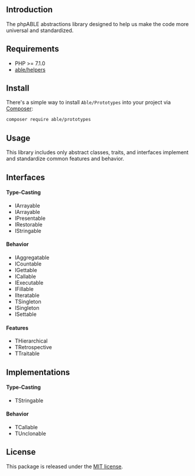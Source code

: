 ## Introduction
The phpABLE abstractions library designed to help us make the code more universal and standardized. 

## Requirements
* PHP >= 7.1.0
* [able/helpers](https://github.com/phpable/helpers)

## Install
There's a simple way to install ```Able/Prototypes``` into your project via [Composer](http://getcomposer.org):

```bash
composer require able/prototypes
```

## Usage
This library includes only abstract classes, traits, and interfaces implement and standardize common features and behavior. 

## Interfaces 

#### Type-Casting
* IArrayable
* IArrayable
* IPresentable
* IRestorable
* IStringable

#### Behavior
* IAggregatable
* ICountable 
* IGettable
* ICallable 
* IExecutable
* IFillable
* IIteratable
* TSingleton
* ISingleton
* ISettable

#### Features 
* THierarchical
* TRetrospective
* TTraitable

## Implementations 

#### Type-Casting
* TStringable

#### Behavior
* TCallable
* TUnclonable

## License
This package is released under the [MIT license](https://github.com/phpable/prototypes/blob/master/LICENSE).

